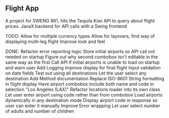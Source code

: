 ## Flight App

A project for SWENG 861, hits the Tequila Kiwi API to query about flight prices. JavaX backend for API calls with a Swing frontend

TODO:
Allow for multiple currency types
Allow for layovers, find way of displaying multi-leg flight
Improve look and feel


DONE:
Refactor error reporting logic
Store initial airports so API call not needed on startup
Figure out why second combobox isn't editable in the same way as the first
Call API if initial airports is unable to load on startup and warn user
Add Logging
Improve display for final flight
Input validation on date fields
Test out using all destinations
Let the user select any destination
Add Method documentation
Replace ISO-8601 String formatting in flight display
Have airport combobox include both name and code in selection "Los Angeles (LAX)"
Refactor locations loader into its own class
Let user enter airport using code rather than from combobox
Load airports dynamically in any destination mode
Display airport code in response so user can enter it manually
Improve Error wrapping
Let user select number of adults and number of children
